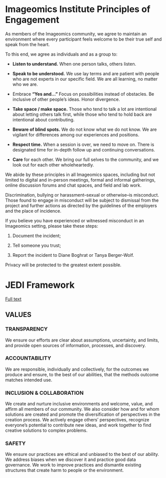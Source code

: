 # Imageomics Institute Principles of Engagement

As members of the Imageomics community, we agree to maintain an environment where every participant feels welcome to be their true self and speak from the heart.

To this end, we agree as individuals and as a group to:

- **Listen to understand.** When one person talks, others listen.

- **Speak to be understood.** We use lay terms and are patient with people who are not experts in our specific field. We are all learning, no matter who we are.

- Embrace **“Yes and…”** Focus on possibilities instead of obstacles. Be inclusive of other people’s ideas. Honor divergence. 

- **Take space / make space.** Those who tend to talk a lot are intentional about letting others talk first, while those who tend to hold back are intentional about contributing.

- **Beware of blind spots.** We do not know what we do not know. We are vigilant for differences among our experiences and positions. 

- **Respect time.** When a session is over, we need to move on. There is designated time for in-depth follow up and continuing conversations. 

- **Care** for each other. We bring our full selves to the community, and we look out for each other wholeheartedly. 

We abide by these principles in all Imageomics spaces, including but not limited to digital and in-person meetings, formal and informal gatherings, online discussion forums and chat spaces, and field and lab work. 

Discrimination, bullying or harassment–sexual or otherwise–is misconduct. Those found to engage in misconduct will be subject to dismissal from the project and further actions as directed by the guidelines of the employers and the place of incidence.

If you believe you have experienced or witnessed misconduct in an Imageomics setting, please take these steps:

1. Document the incident;

2. Tell someone you trust;

3. Report the incident to Diane Boghrat or Tanya Berger-Wolf.

Privacy will be protected to the greatest extent possible.

# JEDI Framework

[Full text](pdfs/Imageomics_Equity_Tool.pdf)

## VALUES
### TRANSPARENCY
We ensure our efforts are clear about assumptions, uncertainty, and limits, and provide open sources of information, processes, and discovery.
### ACCOUNTABILITY
We are responsible, individually and collectively, for the outcomes we produce and ensure, to the best of our abilities, that the methods outcome matches intended use.
### INCLUSION & COLLABORATION
We create and nurture inclusive environments and welcome, value, and affirm all members of our community. We also consider how and for whom solutions are created and promote the diversification of perspectives in the creation process. We actively engage others’ perspectives, recognize everyone’s potential to contribute new ideas, and work together to find creative solutions to complex problems.
### SAFETY
We ensure our practices are ethical and unbiased to the best of our ability. We address biases when we discover it and practice good data governance.  We work to improve practices and dismantle existing structures that create harm to people or the environment. 

